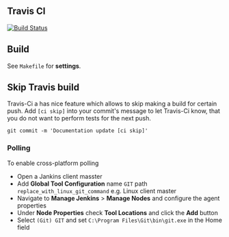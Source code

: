 ## Travis CI
[![Build Status](https://travis-ci.org/schneeheld/oTravis.svg?branch=master)](https://travis-ci.org/schneeheld/oTravis)

## Build
See ```Makefile``` for <i class="icon-cog"></i> **settings**.

## Skip Travis build

Travis-Ci a has nice feature which allows to skip making a build for certain push. Add `[ci skip]` into your commit's message to let Travis-Ci know,
that you do not want to perform tests for the next push.

```
git commit -m 'Documentation update [ci skip]'
```

### Polling

To enable cross-platform polling
- Open a Jankins client masster
- Add **Global Tool Configuration** name `GIT` path `replace_with_linux_git_command` e.g. Linux client master 
- Navigate to **Manage Jenkins** > **Manage Nodes** and configure the agent properties
- Under **Node Properties** check **Tool Locations** and click the **Add** button
- Select `(Git) GIT` and set `C:\Program Files\Git\bin\git.exe` in the Home field
